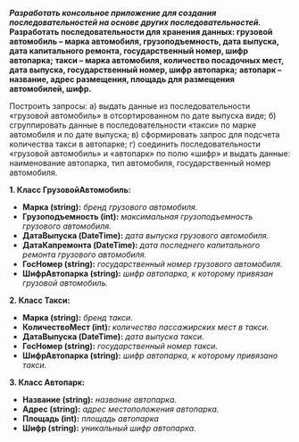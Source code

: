 ***Разработать консольное приложение для создания последовательностей на основе других последовательностей.***
**Разработать последовательности для хранения данных: грузовой автомобиль – марка автомобиля, грузоподъемность, дата выпуска, дата капитального ремонта, государственный номер, шифр автопарка;**
**такси – марка автомобиля, количество посадочных мест, дата выпуска, государственный номер, шифр автопарка;**
**автопарк – название, адрес размещения, площадь для размещения автомобилей, шифр.**

Построить запросы:
а) выдать данные из последовательности «грузовой автомобиль» в отсортированном по дате выпуска виде;
б) сгруппировать данные в последовательности «такси» по марке автомобиля и по дате выпуска;
в) сформировать запрос для подсчета количества такси в автопарке;
г) соединить последовательности «грузовой автомобиль» и «автопарк» по полю «шифр» и выдать данные: наименование автопарка, тип автомобиля, государственный номер автомобиля.



**1. Класс ГрузовойАвтомобиль:**
- **Марка (string):** *бренд грузового автомобиля.*
- **Грузоподъемность (int):** *максимальная грузоподъемность грузового автомобиля.*
- **ДатаВыпуска (DateTime):** *дата выпуска грузового автомобиля.*
- **ДатаКапремонта (DateTime):** *дата последнего капитального ремонта грузового автомобиля.*
- **ГосНомер (string):** *государственный номер грузового автомобиля.*
- **ШифрАвтопарка (string):** *шифр автопарка, к которому привязан грузовой автомобиль.*

**2. Класс Такси:**
- **Марка (string):** *бренд такси.*
- **КоличествоМест (int):** *количество пассажирских мест в такси.*
- **ДатаВыпуска (DateTime):** *дата выпуска такси.*
- **ГосНомер (string):** *государственный номер такси.*
- **ШифрАвтопарка (string):** *шифр автопарка, к которому привязано такси.*

**3. Класс Автопарк:**
- **Название (string):** *название автопарка.*
- **Адрес (string):** *адрес местоположения автопарка.*
- **Площадь (int):** *площадь автопарка*
- **Шифр (string):** *уникальный шифр автопарка.*
